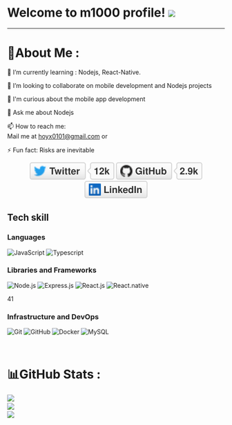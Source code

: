 # Welcome to m1000 profile! <img src="https://media.giphy.com/media/hvRJCLFzcasrR4ia7z/giphy.gif" width="28">

---
  
# 💫About Me :

  🌱 I’m currently learning : Nodejs, React-Native.

  👯 I’m looking to collaborate on mobile development and Nodejs projects

  🤔 I'm curious about the mobile app development

  💬 Ask me about Nodejs

  📫 How to reach me:  
  Mail me at hoyx0101@gmail.com or 

⚡ Fun fact: Risks are inevitable

<p align="center">
	<a href="https://twitter.com/asahelcode"><img src="images/twitter.svg" alt="Twitter"></a>
	<a href="https://github.com/asahelcode"><img src="images/github.svg" alt="GitHub"></a>
	<a href="https://www.linkedin.com/in/asahelcode"><img src="images/linkedin.svg" alt="LinkedIn"></a>
</p>

## Tech skill

### Languages
  ![JavaScript](https://img.shields.io/badge/-JavaScript-333333?style=flat&logo=javascript)
  ![Typescript](https://img.shields.io/badge/-Typescript-333333?style=flat&logo=typescript)
  
### Libraries and Frameworks
 ![Node.js](https://img.shields.io/badge/-Node.js-333333?style=flat&logo=node.js)
 ![Express.js](https://img.shields.io/badge/-Express.js-333333?style=flat&logo=express)
 ![React.js](https://img.shields.io/badge/-React-333333?style=flat&logo=react) 
 ![React.native](https://img.shields.io/badge/-React.Native-333333?style=flat&logo=React.Native)
 
 
41
 
   
### Infrastructure and DevOps
  ![Git](https://img.shields.io/badge/-Git-333333?style=flat&logo=git)
  ![GitHub](https://img.shields.io/badge/-GitHub-333333?style=flat&logo=github)
  ![Docker](https://img.shields.io/badge/-Docker-333333?style=flat&logo=docker)
  ![MySQL](https://img.shields.io/badge/-MySQL-333333?style=flat&logo=mysql)
</br>

</br>

# 📊GitHub Stats :
![](https://github-readme-stats.vercel.app/api?username=asahelcode&theme=radical&hide_border=false&include_all_commits=false&count_private=false)<br/>
![](https://github-readme-streak-stats.herokuapp.com/?user=asahelcode&theme=radical&hide_border=false)<br/>
![](https://github-readme-stats.vercel.app/api/top-langs/?username=asahelcode&theme=radical&hide_border=false&include_all_commits=false&count_private=false&layout=compact)



